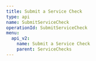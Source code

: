 ```yaml
---
title: Submit a Service Check
type: api
name: SubmitServiceCheck
operationId: SubmitServiceCheck
menu:
  api_v2:
    name: Submit a Service Check
    parent: ServiceChecks
---
```

